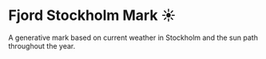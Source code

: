 # Fjord Stockholm Mark ☀️
A generative mark based on current weather in Stockholm and the sun path throughout the year. 
